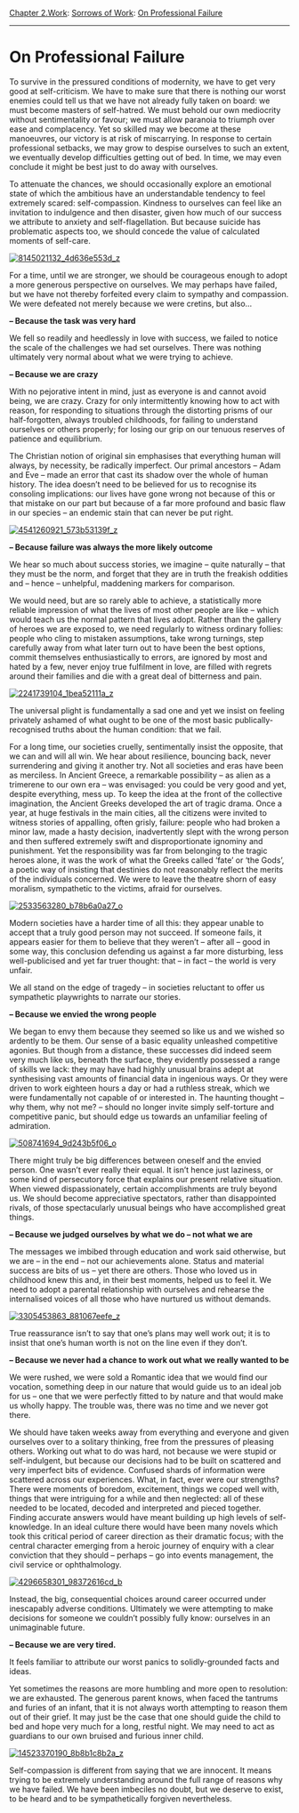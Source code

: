 [Chapter 2.Work](https://www.theschooloflife.com/thebookoflife/category/work/): [Sorrows of Work](https://www.theschooloflife.com/thebookoflife/category/work/sorrows-of-work/): [On Professional Failure](https://www.theschooloflife.com/thebookoflife/on-professional-failure/)

* * *

# On Professional Failure

To survive in the pressured conditions of modernity, we have to get very good at self-criticism. We have to make sure that there is nothing our worst enemies could tell us that we have not already fully taken on board: we must become masters of self-hatred. We must behold our own mediocrity without sentimentality or favour; we must allow paranoia to triumph over ease and complacency. Yet so skilled may we become at these manoeuvres, our victory is at risk of miscarrying. In response to certain professional setbacks, we may grow to despise ourselves to such an extent, we eventually develop difficulties getting out of bed. In time, we may even conclude it might be best just to do away with ourselves.

To attenuate the chances, we should occasionally explore an emotional state of which the ambitious have an understandable tendency to feel extremely scared: self-compassion. Kindness to ourselves can feel like an invitation to indulgence and then disaster, given how much of our success we attribute to anxiety and self-flagellation. But because suicide has problematic aspects too, we should concede the value of calculated moments of self-care.

[![8145021132_4d636e553d_z](https://www.theschooloflife.com/thebookoflife/wp-content/uploads/2016/03/8145021132_4d636e553d_z.jpg)](http://www.thebookoflife.org/wp-content/uploads/2016/03/8145021132_4d636e553d_z.jpg)

For a time, until we are stronger, we should be courageous enough to adopt a more generous perspective on ourselves. We may perhaps have failed, but we have not thereby forfeited every claim to sympathy and compassion. We were defeated not merely because we were cretins, but also…

**– Because the task was very hard**

We fell so readily and heedlessly in love with success, we failed to notice the scale of the challenges we had set ourselves. There was nothing ultimately very normal about what we were trying to achieve.

**– Because we are crazy**

With no pejorative intent in mind, just as everyone is and cannot avoid being, we are crazy. Crazy for only intermittently knowing how to act with reason, for responding to situations through the distorting prisms of our half-forgotten, always troubled childhoods, for failing to understand ourselves or others properly; for losing our grip on our tenuous reserves of patience and equilibrium.

The Christian notion of original sin emphasises that everything human will always, by necessity, be radically imperfect. Our primal ancestors – Adam and Eve – made an error that cast its shadow over the whole of human history. The idea doesn’t need to be believed for us to recognise its consoling implications: our lives have gone wrong not because of this or that mistake on our part but because of a far more profound and basic flaw in our species – an endemic stain that can never be put right.

[![4541260921_573b53139f_z](https://www.theschooloflife.com/thebookoflife/wp-content/uploads/2016/03/4541260921_573b53139f_z.jpg)](http://www.thebookoflife.org/wp-content/uploads/2016/03/4541260921_573b53139f_z.jpg)

**– Because failure was always the more likely outcome**

We hear so much about success stories, we imagine – quite naturally – that they must be the norm, and forget that they are in truth the freakish oddities and – hence – unhelpful, maddening markers for comparison.

We would need, but are so rarely able to achieve, a statistically more reliable impression of what the lives of most other people are like – which would teach us the normal pattern that lives adopt. Rather than the gallery of heroes we are exposed to, we need regularly to witness ordinary follies: people who cling to mistaken assumptions, take wrong turnings, step carefully away from what later turn out to have been the best options, commit themselves enthusiastically to errors, are ignored by most and hated by a few, never enjoy true fulfilment in love, are filled with regrets around their families and die with a great deal of bitterness and pain.

[![2241739104_1bea52111a_z](https://www.theschooloflife.com/thebookoflife/wp-content/uploads/2016/03/2241739104_1bea52111a_z.jpg)](http://www.thebookoflife.org/wp-content/uploads/2016/03/2241739104_1bea52111a_z.jpg)

The universal plight is fundamentally a sad one and yet we insist on feeling privately ashamed of what ought to be one of the most basic publically-recognised truths about the human condition: that we fail.

For a long time, our societies cruelly, sentimentally insist the opposite, that we can and will all win. We hear about resilience, bouncing back, never surrendering and giving it another try. Not all societies and eras have been as merciless. In Ancient Greece, a remarkable possibility – as alien as a trimerene to our own era – was envisaged: you could be very good and yet, despite everything, mess up. To keep the idea at the front of the collective imagination, the Ancient Greeks developed the art of tragic drama. Once a year, at huge festivals in the main cities, all the citizens were invited to witness stories of appalling, often grisly, failure: people who had broken a minor law, made a hasty decision, inadvertently slept with the wrong person and then suffered extremely swift and disproportionate ignominy and punishment. Yet the responsibility was far from belonging to the tragic heroes alone, it was the work of what the Greeks called ‘fate’ or ‘the Gods’, a poetic way of insisting that destinies do not reasonably reflect the merits of the individuals concerned. We were to leave the theatre shorn of easy moralism, sympathetic to the victims, afraid for ourselves.

[![2533563280_b78b6a0a27_o](https://www.theschooloflife.com/thebookoflife/wp-content/uploads/2016/03/2533563280_b78b6a0a27_o.jpg)](http://www.thebookoflife.org/wp-content/uploads/2016/03/2533563280_b78b6a0a27_o.jpg)

Modern societies have a harder time of all this: they appear unable to accept that a truly good person may not succeed. If someone fails, it appears easier for them to believe that they weren’t – after all – good in some way, this conclusion defending us against a far more disturbing, less well-publicised and yet far truer thought: that – in fact – the world is very unfair.

We all stand on the edge of tragedy – in societies reluctant to offer us sympathetic playwrights to narrate our stories.

**– Because we envied the wrong people**

We began to envy them because they seemed so like us and we wished so ardently to be them. Our sense of a basic equality unleashed competitive agonies. But though from a distance, these successes did indeed seem very much like us, beneath the surface, they evidently possessed a range of skills we lack: they may have had highly unusual brains adept at synthesising vast amounts of financial data in ingenious ways. Or they were driven to work eighteen hours a day or had a ruthless streak, which we were fundamentally not capable of or interested in. The haunting thought – why them, why not me? – should no longer invite simply self-torture and competitive panic, but should edge us towards an unfamiliar feeling of admiration.

[![508741694_9d243b5f06_o](https://www.theschooloflife.com/thebookoflife/wp-content/uploads/2016/03/508741694_9d243b5f06_o.jpg)](http://www.thebookoflife.org/wp-content/uploads/2016/03/508741694_9d243b5f06_o.jpg)

There might truly be big differences between oneself and the envied person. One wasn’t ever really their equal. It isn’t hence just laziness, or some kind of persecutory force that explains our present relative situation. When viewed dispassionately, certain accomplishments are truly beyond us. We should become appreciative spectators, rather than disappointed rivals, of those spectacularly unusual beings who have accomplished great things.

**– Because we judged ourselves by what we do – not what we are**

The messages we imbibed through education and work said otherwise, but we are – in the end – not our achievements alone. Status and material success are bits of us – yet there are others. Those who loved us in childhood knew this and, in their best moments, helped us to feel it. We need to adopt a parental relationship with ourselves and rehearse the internalised voices of all those who have nurtured us without demands.

[![3305453863_881067eefe_z](https://www.theschooloflife.com/thebookoflife/wp-content/uploads/2016/03/3305453863_881067eefe_z.jpg)](http://www.thebookoflife.org/wp-content/uploads/2016/03/3305453863_881067eefe_z.jpg)

True reassurance isn’t to say that one’s plans may well work out; it is to insist that one’s human worth is not on the line even if they don’t.

**– Because we never had a chance to work out what we really wanted to be**

We were rushed, we were sold a Romantic idea that we would find our vocation, something deep in our nature that would guide us to an ideal job for us – one that we were perfectly fitted to by nature and that would make us wholly happy. The trouble was, there was no time and we never got there.

We should have taken weeks away from everything and everyone and given ourselves over to a solitary thinking, free from the pressures of pleasing others. Working out what to do was hard, not because we were stupid or self-indulgent, but because our decisions had to be built on scattered and very imperfect bits of evidence. Confused shards of information were scattered across our experiences. What, in fact, ever were our strengths? There were moments of boredom, excitement, things we coped well with, things that were intriguing for a while and then neglected: all of these needed to be located, decoded and interpreted and pieced together. Finding accurate answers would have meant building up high levels of self-knowledge. In an ideal culture there would have been many novels which took this critical period of career direction as their dramatic focus; with the central character emerging from a heroic journey of enquiry with a clear conviction that they should – perhaps – go into events management, the civil service or ophthalmology.

[![4296658301_98372616cd_b](https://www.theschooloflife.com/thebookoflife/wp-content/uploads/2016/03/4296658301_98372616cd_b.jpg)](http://www.thebookoflife.org/wp-content/uploads/2016/03/4296658301_98372616cd_b.jpg)

Instead, the big, consequential choices around career occurred under inescapably adverse conditions. Ultimately we were attempting to make decisions for someone we couldn’t possibly fully know: ourselves in an unimaginable future.

**– Because we are very tired.**

It feels familiar to attribute our worst panics to solidly-grounded facts and ideas.

Yet sometimes the reasons are more humbling and more open to resolution: we are exhausted. The generous parent knows, when faced the tantrums and furies of an infant, that it is not always worth attempting to reason them out of their grief. It may just be the case that one should guide the child to bed and hope very much for a long, restful night. We may need to act as guardians to our own bruised and furious inner child.

[![14523370190_8b8b1c8b2a_z](https://www.theschooloflife.com/thebookoflife/wp-content/uploads/2016/03/14523370190_8b8b1c8b2a_z.jpg)](http://www.thebookoflife.org/wp-content/uploads/2016/03/14523370190_8b8b1c8b2a_z.jpg)

Self-compassion is different from saying that we are innocent. It means trying to be extremely understanding around the full range of reasons why we have failed. We have been imbeciles no doubt, but we deserve to exist, to be heard and to be sympathetically forgiven nevertheless.
